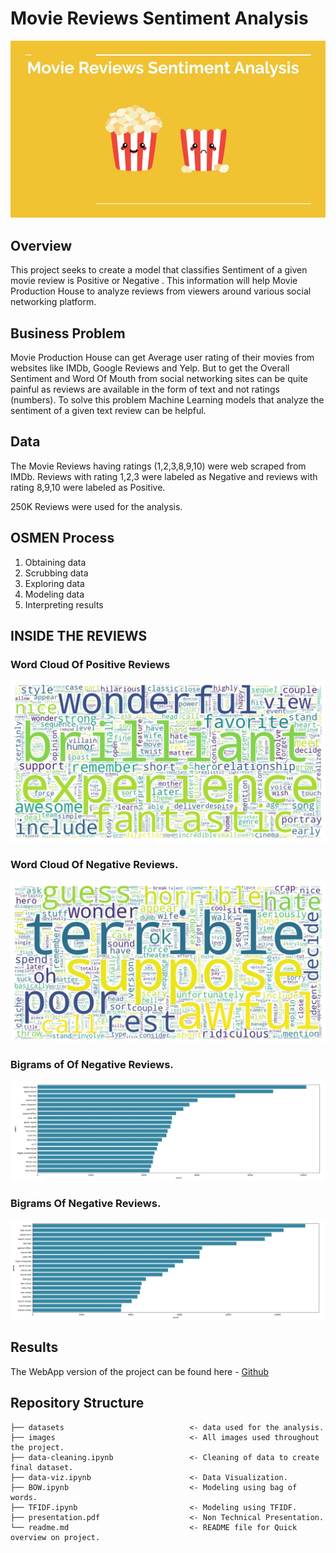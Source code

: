 


# Movie Reviews Sentiment Analysis
![Realtor Logo](https://github.com/avithekkc/movie-reviews-sentiment-analysis/blob/main/images/p4-header.jpg?raw=true)
## Overview
This project seeks to create a model that classifies Sentiment of a given movie review is Positive or Negative . This information will help Movie Production House to analyze reviews from viewers around various social networking platform.


## Business Problem
Movie Production House can get Average user rating of their movies from websites like IMDb, Google Reviews and Yelp. But to get the Overall Sentiment and Word Of Mouth from social networking sites can be quite painful as reviews are available in the form of text and not ratings (numbers). To solve this problem Machine Learning models that analyze the sentiment of a given text review can be helpful.

## Data

The Movie Reviews having ratings (1,2,3,8,9,10) were web scraped from IMDb.
Reviews with rating 1,2,3 were labeled as Negative and reviews with rating 8,9,10 were labeled as Positive.

250K Reviews were used for the analysis.

## OSMEN Process
 1. Obtaining data
 2. Scrubbing data
 3. Exploring data
 4. Modeling data
 5. Interpreting results

## INSIDE THE REVIEWS

### Word Cloud Of Positive Reviews
![Positive Word Cloud](https://github.com/avithekkc/movie-reviews-sentiment-analysis/blob/main/images/pos_wc.jpg?raw=true)

### Word Cloud Of Negative Reviews.
![Negative Word Cloud](https://github.com/avithekkc/movie-reviews-sentiment-analysis/blob/main/images/neg_wc.jpg?raw=true)

### Bigrams of  Of Negative Reviews. 

![Positive Bigram](https://github.com/avithekkc/movie-reviews-sentiment-analysis/blob/main/images/pos_bi.jpg?raw=true)

###  Bigrams Of Negative Reviews.

![Negative Bigram](https://github.com/avithekkc/movie-reviews-sentiment-analysis/blob/main/images/neg_bi.jpg?raw=true)
##  Results

The WebApp version of the project can be found here - [Github](https://github.com/avithekkc/movie-review-sentiment-web-app)

##   Repository Structure
```
├── datasets                            <- data used for the analysis.
├── images                              <- All images used throughout the project.
├── data-cleaning.ipynb                 <- Cleaning of data to create final dataset.
├── data-viz.ipynb                      <- Data Visualization.
├── BOW.ipynb		                    <- Modeling using bag of words.
├── TFIDF.ipynb		                    <- Modeling using TFIDF.
├── presentation.pdf                    <- Non Technical Presentation.
└── readme.md                           <- README file for Quick overview on project.
```
